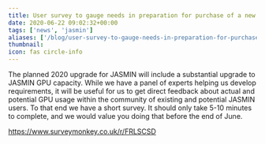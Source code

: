 ```yaml
---
title: User survey to gauge needs in preparation for purchase of a new GPU cluster
date: 2020-06-22 09:02:32+00:00
tags: ['news', 'jasmin']
aliases: ['/blog/user-survey-to-gauge-needs-in-preparation-for-purchase-of-a-new-gpu-cluster']
thumbnail: 
icon: fas circle-info
---
```


The planned 2020 upgrade for JASMIN will include a substantial upgrade to JASMIN GPU capacity. While we have a panel of experts helping us develop requirements, it will be useful for us to get direct feedback about actual and potential GPU usage within the community of existing and potential JASMIN users. To that end we have a short survey. It should only take 5-10 minutes to complete, and we would value you doing that before the end of June.


<https://www.surveymonkey.co.uk/r/FRLSCSD>


